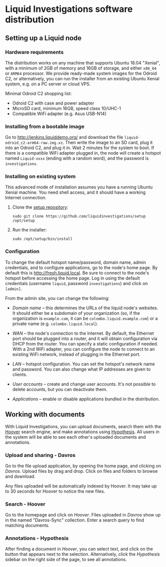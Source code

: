 # Liquid Investigations software distribution


## Setting up a Liquid node

### Hardware requirements
The distribution works on any machine that supports Ubuntu 16.04 "Xenial", with
a minimum of 2GB of memory and 16GB of storage, and either `x86_64` or `ARM64`
processor. We provide ready-made system images for the Odroid C2, or
alternatively, you can run the installer from an existing Ubuntu Xenial system,
e.g. on a PC server or cloud VPS.

Minimal Odroid C2 shopping list:
* Odroid C2 with case and power adapter
* MicroSD card, minimum 16GB, speed class 10/UHC-1
* Compatible WiFi adapter (e.g. Asus USB-N14)

### Installing from a bootable image
Go to http://jenkins.liquiddemo.org/ and download the file
`liquid-odroid_c2-arm64-raw.img.xz`. Then write the image to an SD card, plug
it into an Odroid C2, and plug it in. Wait 2 minutes for the system to boot. If
there is a compatible WiFi adapter plugged in, the node will create a hotspot
named `Liquid-xxxx` (ending with a random word), and the password is
`investigations`.

### Installing on existing system
This advanced mode of installation assumes you have a running Ubuntu Xenial
machine. You need shell access, and it should have a working Internet
connection.

1. Clone the [setup repository](https://github.com/liquidinvestigations/setup):

    ```shell
    sudo git clone https://github.com/liquidinvestigations/setup /opt/setup
    ```

2. Run the installer:

    ```shell
    sudo /opt/setup/bin/install
    ```

### Configuration
To change the default hotspot name/password, domain name, admin credentials,
and to configure applications, go to the node's home page. By default this
is http://fresh.liquid.local. Be sure to connect to the node's hotspot before
accessing the home page. Log in using the default credentials (username
`liquid`, password `investigations`) and click on `[admin]`.

From the admin site, you can change the following:

* *Domain name* – this determines the URLs of the liquid node's websites. It
  should either be a subdomain of your organization (so, if the organization is
  `example.com`, it can be `colombo.liquid.example.com`) or a private name
  (e.g. `colombo.liquid.local`).

* *WAN* – the node's connection to the Internet. By default, the Ethernet port
  should be plugged into a router, and it will obtain configuration via DHCP
  from the router. You can specify a static configuration if needed. With a 2nd
  WiFi adapter, you can configure the node to connect to an existing WiFi
  network, instead of plugging in the Ethernet port.

* *LAN* – hotspot configuration. You can set the hotspot's network name and
  password. You can also change what IP addresses are given to clients.

* *User accounts* – create and change user accounts. It's not possible to
  delete accounts, but you can deactivate them.

* *Applications* – enable or disable applications bundled in the distribution.


## Working with documents
With Liquid Investigations, you can upload documents, search them with the
[Hoover][] search engine, and make annotations using [Hypothesis][]. All users
in the system will be able to see each other's uploaded documents and
annotations.

[Hoover]: https://hoover.github.io
[Hypothesis]: https://hypothes.is

### Upload and sharing - Davros
Go to the file upload application, by opening the home page, and clicking on
_Davros_. Upload files by drag and drop. Click on files and folders to browse
and download.

Any files uploaded will be automatically indexed by Hoover. It may take up to
30 seconds for Hoover to notice the new files.

### Search - Hoover
Go to the homepage and click on _Hoover_. Files uploaded in _Davros_ show up in
the named "Davros-Sync" collection. Enter a search query to find matching
documents.

### Annotations - Hypothesis
After finding a document in _Hoover_, you can select text, and click on the
button that appears next to the selection. Alternatively, click the
_Hypothesis_ sidebar on the right side of the page, to see all annotations.
